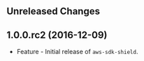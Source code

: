 Unreleased Changes
------------------

1.0.0.rc2 (2016-12-09)
------------------

* Feature - Initial release of `aws-sdk-shield`.

